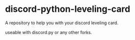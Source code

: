 # discord-python-leveling-card

A repository to help you with your discord leveling card.

useable with discord.py or any other forks.
